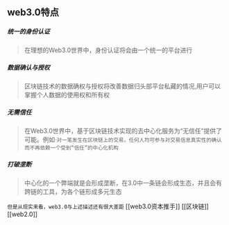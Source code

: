 ## web3.0特点
##### 统一的身份认证
>在理想的Web3.0世界中，身份认证将会由一个统一的平台进行
##### 数据确认与授权
>区块链技术的数据确权与授权将改善数据归头部平台私藏的情况,用户可以掌握个人数据的使用权和所有权
##### 无需信任
>在Web3.0世界中，基于区块链技术实现的去中心化服务为“无信任”提供了可能。例如·`对一笔发生在区块链上的交易，任何人均可参与对交易信息真实性的确认而不再依赖一个受到“信任”的中心化机构`
##### 打破垄断
>中心化的一个弊端就是会形成垄断，在3.0中一条链会形成生态，并且会有跨链的工具，为各个链形成多元生态

``但是从现实来看，web3.0与上述描述还有很大差距``
[[web3.0资本推手]]
[[区块链]]
[[web2.0]]
